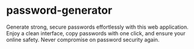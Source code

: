 # password-generator
 Generate strong, secure passwords effortlessly with this web application. Enjoy a clean interface, copy passwords with one click, and ensure your online safety. Never compromise on password security again.
